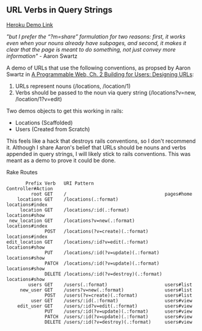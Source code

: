 ## URL Verbs in Query Strings

[Heroku Demo Link](http://query-string-verbs.herokuapp.com/)

*"but I prefer the “?m=share” formulation for two reasons: first, it works even when your nouns already have subpages, and second, it makes it clear that the page is meant to do something, not just convey more information"* - Aaron Swartz

A demo of URLs that use the following conventions, as propsed by Aaron Swartz in [A Programmable Web, Ch. 2 Building for Users: Designing URLs](http://www.morganclaypool.com/doi/abs/10.2200/S00481ED1V01Y201302WBE005):

1. URLs represent nouns (/locations, /location/1)
2. Verbs should be passed to the noun via query string (/locations?v=new, /location/1?v=edit)

Two demos objects to get this working in rails:

- Locations (Scaffolded)
- Users (Created from Scratch)

This feels like a hack that destroys rails conventions, so I don't recommend it.  Although I share Aaron's belief that URLs should be nouns and verbs appended in query strings, I will likely stick to rails conventions.  This was meant as a demo to prove it could be done.

Rake Routes

```
       Prefix Verb   URI Pattern                          Controller#Action
         root GET    /                                    pages#home
    locations GET    /locations(.:format)                 locations#index
     location GET    /locations/:id(.:format)             locations#show
 new_location GET    /locations?v=new(.:format)           locations#index
              POST   /locations(?v=create)(.:format)      locations#index
edit_location GET    /locations/:id?v=edit(.:format)      locations#show
              PUT    /locations/:id(?v=update)(.:format)  locations#show
              PATCH  /locations/:id(?v=update)(.:format)  locations#show
              DELETE /locations/:id(?v=destroy)(.:format) locations#show
        users GET    /users(.:format)                     users#list
     new_user GET    /users?v=new(.:format)               users#list
              POST   /users(?v=create)(.:format)          users#list
         user GET    /users/:id(.:format)                 users#view
    edit_user GET    /users/:id?v=edit(.:format)          users#view
              PUT    /users/:id(?v=update)(.:format)      users#view
              PATCH  /users/:id(?v=update)(.:format)      users#view
              DELETE /users/:id(?v=destroy)(.:format)     users#view
```
